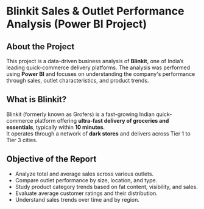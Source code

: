# Blinkit Sales & Outlet Performance Analysis (Power BI Project)

##  About the Project

This project is a data-driven business analysis of **Blinkit**, one of India’s leading quick-commerce delivery platforms. The analysis was performed using **Power BI** and focuses on understanding the company's performance through sales, outlet characteristics, and product trends.


##  What is Blinkit?

Blinkit (formerly known as Grofers) is a fast-growing Indian quick-commerce platform offering **ultra-fast delivery of groceries and essentials**, typically within **10 minutes**.  
It operates through a network of **dark stores** and delivers across Tier 1 to Tier 3 cities.

##  Objective of the Report

- Analyze total and average sales across various outlets.
- Compare outlet performance by size, location, and type.
- Study product category trends based on fat content, visibility, and sales.
- Evaluate average customer ratings and their distribution.
- Understand sales trends over time and by region.

